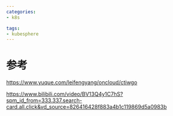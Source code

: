 ```yaml
---
categories:  
- k8s    

tags:  
- kubesphere
---
```




# 参考
https://www.yuque.com/leifengyang/oncloud/ctiwgo  

https://www.bilibili.com/video/BV13Q4y1C7hS?spm_id_from=333.337.search-card.all.click&vd_source=826416428f883a4b1c119869d5a0983b